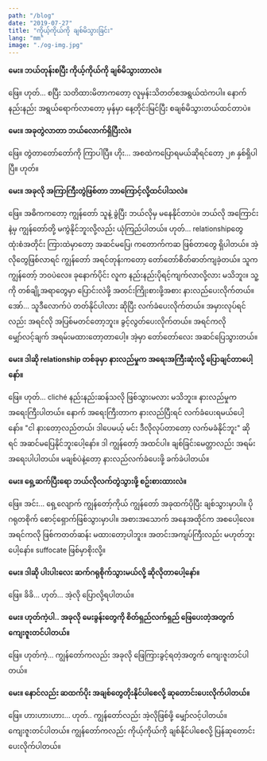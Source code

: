 ```yaml
---
path: "/blog"
date: "2019-07-27"
title: "ကိုယ့်ကိုယ်ကို ချစ်မိသွားခြင်း"
lang: "mm"
image: "./og-img.jpg"
---
```


**မေး။ ဘယ်တုန်းစပြီး ကိုယ့်ကိုယ်ကို ချစ်မိသွားတာလဲ။**

ဖြေ။ ဟုတ်... စပြီး သတိထားမိတာကတော့ လူမှန်းသိတတ်စအရွယ်ထဲကပါ။ နောက်နည်းနည်း အရွယ်ရောက်လာတော့ မှန်မှာ နေ့တိုင်းမြင်ပြီး စချစ်မိသွားတယ်ထင်တာပဲ။


**မေး။ အခုတွဲလာတာ ဘယ်လောက်ရှိပြီးလဲ။**

ဖြေ။ တွဲတာတော်တော်ကို ကြာပါပြီ။ ဟိုး... အစထဲကပြောရမယ်ဆိုရင်တော့ ၂၈ နှစ်ရှိပါပြီ။ ဟုတ်။

**မေး။ အခုလို အကြာကြီးတွဲဖြစ်တာ ဘာကြောင့်လို့ထင်ပါသလဲ။**

ဖြေ။ အဓိကကတော့ ကျွန်တော် သူနဲ့ ခွဲပြီး ဘယ်လိုမှ မနေနိုင်တာပဲ။ ဘယ်လို အကြောင်းနဲ့မှ ကျွန်တော်တို့ မကွဲနိုင်ဘူးလို့လည်း ယုံကြည်ပါတယ်။ ဟုတ်... relationshipတွေ ထုံးစံအတိုင်း ကြားထဲမှာတော့ အဆင်မပြေ၊ ကတောက်ကဆ ဖြစ်တာတွေ ရှိပါတယ်။ အဲ့လိုတွေဖြစ်လာရင် ကျွန်တော် အရင်တုန်းကတော့ တော်တော်စိတ်ဓာတ်ကျခဲ့တယ်။ သူက ကျွန်တော့် ဘဝပဲလေ။ ခုနောက်ပိုင်း လူက နည်းနည်းပိုရင့်ကျက်လာလို့လား မသိဘူး။ သူ့ကို တစ်ချို့အရာတွေမှာ ပြောင်းလဲဖို့ အတင်းကြိုးစားဖို့အစား နားလည်ပေးလိုက်တယ်။ အော်... သူဒီလောက်ပဲ တတ်နိုင်ပါလား ဆိုပြီး လက်ခံပေးလိုက်တယ်။​ အမှားလုပ်ရင်လည်း အရင်လို အပြစ်မတင်တော့ဘူး။ ခွင့်လွတ်ပေးလိုက်တယ်။ အရင်ကလို မျှော်လင့်ချက် အရမ်းမထားတော့တာပေါ့။ အဲ့မှာ တော်တော်လေး အဆင်ပြေသွားတယ်။ 

**မေး။ ဒါဆို relationship တစ်ခုမှာ နားလည်မှုက အရေးအကြီးဆုံးလို့ ပြောချင်တာပေါ့နော်။**

ဖြေ။ ဟုတ်... cliché နည်းနည်းဆန်သလို ဖြစ်သွားမလား မသိဘူး။ နားလည်မှုက အရေးကြီးပါတယ်။ နောက် အရေးကြီးတာက နားလည်ပြီးရင် လက်ခံပေးရမယ်ပေါ့နော်။ "ငါ နားတော့လည်တယ်၊ ဒါပေမယ့် မင်း ဒီလိုလုပ်တာတော့ လက်မခံနိုင်ဘူး" ဆိုရင် အဆင်မပြေနိုင်ဘူးပေါ့နော်။ ဒါ ကျွန်တော့် အထင်ပါ။ ချစ်ခြင်းမေတ္တာလည်း အရမ်း အရေးပါပါတယ်။ မချစ်ပဲနဲ့တော့ နားလည်လက်ခံပေးဖို့ ခက်ခဲပါတယ်။

**မေး။ ရှေ့ဆက်ပြီးရော ဘယ်လိုလက်တွဲသွားဖို့ စဥ်းစားထားလဲ။**

ဖြေ။ အင်း... ရှေ့လျောက် ကျွန်တော့်ကိုယ် ကျွန်တော် အခုထက်ပိုပြီး ချစ်သွားမှာပါ။ ပိုဂရုတစိုက် စောင့်ရှောက်ဖြစ်သွားမှာပါ။ အစားအသောက် အနေအထိုင်က အစပေါ့လေ။ အရင်ကလို ဖြစ်ကတတ်ဆန်း မထားတော့ပါဘူး။ အတင်းအကျပ်ကြီးလည်း မဟုတ်ဘူးပေါ့နော်။ suffocate ဖြစ်မှာစိုးလို့။

**မေး။ ဒါဆို ပါးပါးလေး ဆက်ဂရုစိုက်သွားမယ်လို့ ဆိုလိုတာပေါ့နော်။**

ဖြေ။ ခိခိ... ဟုတ်... အဲ့လို ပြောလို့ရပါတယ်။


**မေး။ ဟုတ်ကဲ့ပါ.. အခုလို မေးခွန်းတွေကို စိတ်ရှည်လက်ရှည် ဖြေပေးတဲ့အတွက် ကျေးဇူးတင်ပါတယ်။**

ဖြေ။ ဟုတ်ကဲ့... ကျွန်တော်ကလည်း အခုလို ဖြေကြားခွင့်ရတဲ့အတွက် ကျေးဇူးတင်ပါတယ်။


**မေး။ နောင်လည်း ဆထက်ပိုး အချစ်တွေတိုးနိုင်ပါစေလို့ ဆုတောင်းပေးလိုက်ပါတယ်။**

ဖြေ။ ဟားဟားဟား... ဟုတ်.. ကျွန်တော်လည်း အဲ့လိုဖြစ်ဖို့ မျှော်လင့်ပါတယ်။ ကျေးဇူးတင်ပါတယ်။ ကျွန်တော်ကလည်း ကိုယ့်ကိုယ်ကို ချစ်နိုင်ပါစေလို့ ပြန်ဆုတောင်းပေးလိုက်ပါတယ်။
